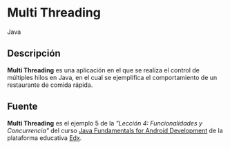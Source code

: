 # Multi Threading

Java

## Descripción

**Multi Threading** es una aplicación en el que se realiza el control de múltiples hilos en Java, en el cual se ejemplifica el comportamiento de un restaurante de comida rápida.

## Fuente

**Multi Threading** es el ejemplo 5 de la _"Lección 4: Funcionalidades y Concurrencia"_ del curso [Java Fundamentals for Android Development](https://courses.edx.org/courses/course-v1:GalileoX+CAAD001X+1T2017/info) de la plataforma educativa [Edx](https://www.edx.org/).